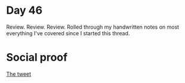 # Day 46

Review. Review. Review. Rolled through my handwritten notes on most everything I've covered since I started this thread.

# Social proof

[The tweet](https://twitter.com/jennapederson/status/1302409679323181056?s=20)
